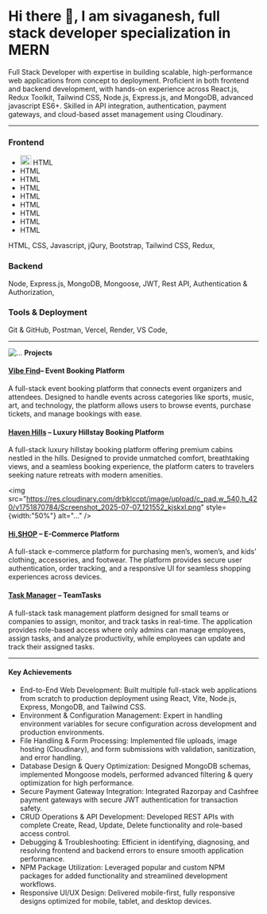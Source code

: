 <h1> Hi there 👋, I am sivaganesh, full stack developer specialization in MERN</h1>
<p>Full Stack Developer with expertise in building scalable, high-performance web applications from concept to deployment. Proficient in both frontend and backend development, with hands-on experience across React.js, Redux Toolkit, Tailwind CSS, Node.js, Express.js, and MongoDB, advanced javascript ES6+. Skilled in API integration, authentication, payment gateways, and cloud-based asset management using Cloudinary.</p>
<hr />


<h3><b>Frontend</b></h3>
<ul>
  <li><img src="https://img.icons8.com/?size=100&id=20909&format=png&color=000000" height="20rem" width="22rem" /> HTML</li>
  <li>HTML</li>
  <li>HTML</li>
  <li>HTML</li>
  <li>HTML</li>
  <li>HTML</li>
  <li>HTML</li>
  <li>HTML</li>
  <li>HTML</li>
</ul>
<span>HTML,</span>
<span>CSS,</span>
<span>Javascript,</span>
<span>jQury,</span>
<span>Bootstrap,</span>
<span>Tailwind CSS,</span>
<span>Redux,</span>

<h3><b>Backend</b></h3>
<span>Node,</span>
<span>Express.js,</span>
<span>MongoDB,</span>
<span>Mongoose,</span>
<span>JWT,</span>
<span>Rest API,</span>
<span>Authentication & Authorization,</span>

<h3><b>Tools & Deployment</b></h3>
<span>Git & GitHub,</span>
<span>Postman,</span>
<span>Vercel,</span>
<span>Render,</span>
<span>VS Code,</span>

<hr />
<img src="https://res.cloudinary.com/drbklccpt/image/upload/v1751870784/Screenshot_2025-07-07_121552_kjskxl.png" alt="..." />
<span><b>Projects</b></span>
<h4><a href="https://vibefind-together.netlify.app">Vibe Find</a>– Event Booking Platform</h4>
<p>A full-stack event booking platform that connects event organizers and attendees. Designed to handle events across categories like sports, music, art, and technology, the platform allows users to browse events, purchase tickets, and manage bookings with ease.
</p>

<h4><a href="https://haven-hills.netlify.app">Haven Hills</a> – Luxury Hillstay Booking Platform</h4>
<p>A full-stack luxury hillstay booking platform offering premium cabins nestled in the hills. Designed to provide unmatched comfort, breathtaking views, and a seamless booking experience, the platform caters to travelers seeking nature retreats with modern amenities.</p>

<img src="https://res.cloudinary.com/drbklccpt/image/upload/c_pad,w_540,h_420/v1751870784/Screenshot_2025-07-07_121552_kjskxl.png" style={width:"50%"} alt="..." />
<h4><a href="https://hi-shop-lake.vercel.app">Hi,SHOP</a> – E-Commerce Platform</h4>
<p>A full-stack e-commerce platform for purchasing men’s, women’s, and kids’ clothing, accessories, and footwear. The platform provides secure user authentication, order tracking, and a responsive UI for seamless shopping experiences across devices.</p>

<h4><a href="https://team-tasks-frontend.onrender.com">Task Manager</a> – TeamTasks</h4>
<p>A full-stack task management platform designed for small teams or companies to assign, monitor, and track tasks in real-time. The application provides role-based access where only admins can manage employees, assign tasks, and analyze productivity, while employees can update and track their assigned tasks.
</p>
<hr />
<h4>Key Achievements</h4>
<ul>
  <li>End-to-End Web Development: Built multiple full-stack web applications from scratch to production deployment using React, Vite, Node.js, Express, MongoDB, and Tailwind CSS.</li>
  <li>Environment & Configuration Management: Expert in handling environment variables for secure configuration across development and production environments.
</li>
  <li>File Handling & Form Processing: Implemented file uploads, image hosting (Cloudinary), and form submissions with validation, sanitization, and error handling.</li><li>Database Design & Query Optimization: Designed MongoDB schemas, implemented Mongoose models, performed advanced filtering & query optimization for high performance.</li>
  <li>Secure Payment Gateway Integration: Integrated Razorpay and Cashfree payment gateways with secure JWT authentication for transaction safety.
</li>
  <li>CRUD Operations & API Development: Developed REST APIs with complete Create, Read, Update, Delete functionality and role-based access control.</li>
  <li>Debugging & Troubleshooting: Efficient in identifying, diagnosing, and resolving frontend and backend errors to ensure smooth application performance.</li>
  <li>NPM Package Utilization: Leveraged popular and custom NPM packages for added functionality and streamlined development workflows.</li>
  <li>Responsive UI/UX Design: Delivered mobile-first, fully responsive designs optimized for mobile, tablet, and desktop devices.</li>
</ul>


<!--
**Ganesh-kaladi/Ganesh-kaladi** is a ✨ _special_ ✨ repository because its `README.md` (this file) appears on your GitHub profile.

Here are some ideas to get you started:

- 🔭 I’m currently working on ...
- 🌱 I’m currently learning ...
- 👯 I’m looking to collaborate on ...
- 🤔 I’m looking for help with ...
- 💬 Ask me about ...
- 📫 How to reach me: ...
- 😄 Pronouns: ...
- ⚡ Fun fact: ...
-->




